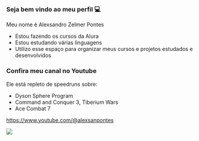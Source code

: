 ### Seja bem vindo ao meu perfil 💻

Meu nome é Alexsandro Zelmer Pontes

- Estou fazendo os cursos da Alura
- Estou estudando várias linguagens 
- Utilizo esse espaço para organizar meus cursos e projetos estudados e desenvolvidos

### Confira meu canal no Youtube

Ele está repleto de speedruns sobre:
- Dyson Sphere Program
- Command and Conquer 3, Tiberium Wars
- Ace Combat 7

https://www.youtube.com/@alexsanpontes


![](https://media1.tenor.com/m/C9qukZqPPS4AAAAC/coding-typing.gif)


